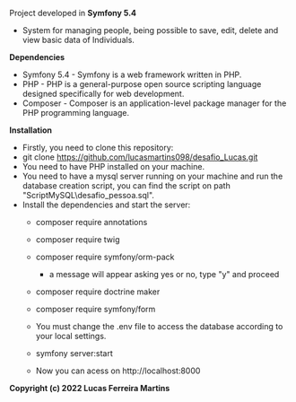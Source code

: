 Project developed in <b>Symfony 5.4</b>

* System for managing people, being possible to save, edit, delete and view basic data of Individuals.

<b>Dependencies</b><br>
* Symfony 5.4 - Symfony is a web framework written in PHP.
* PHP - PHP is a general-purpose open source scripting language designed specifically for web development.
* Composer - Composer is an application-level package manager for the PHP programming language.

<b>Installation</b><br>
* Firstly, you need to clone this repository:
* git clone https://github.com/lucasmartins098/desafio_Lucas.git
* You need to have PHP installed on your machine.
* You need to have a mysql server running on your machine and run the database creation script, you can find the script on path "ScriptMySQL\desafio_pessoa.sql".
* Install the dependencies and start the server:
  * composer require annotations
  * composer require twig
  * composer require symfony/orm-pack
    * a message will appear asking yes or no, type "y" and proceed
  * composer require doctrine maker
  * composer require symfony/form
  * You must change the .env file to access the database according to your local settings.
  * symfony server:start
  
  * Now you can acess on http://localhost:8000
 
 <b>Copyright (c) 2022 Lucas Ferreira Martins</b>

